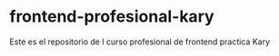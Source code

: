 # frontend-profesional-kary
Este es el repositorio de l curso profesional de frontend practica Kary
